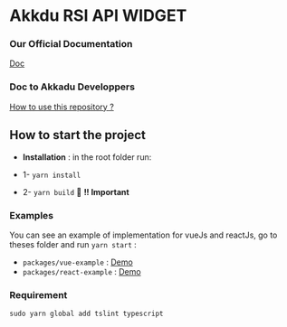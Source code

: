 # Akkdu RSI API WIDGET



### Our Official Documentation
[Doc](https://rsi-akkadu-documentation.netlify.app/)


### Doc to Akkadu Developpers
[How to use this repository ?](./README-akkadu-dev.md)


## How to start the project

*  **Installation** : in the root folder run:
* 1- `yarn install` 

* 2- `yarn build` 🚨 **!! Important**

### Examples
You can see an example of implementation for vueJs and reactJs, go to theses folder and run `yarn start` :
* `packages/vue-example` :  [Demo](https://rsi-akkadu-vue-demo.netlify.app/)
* `packages/react-example` : [Demo](https://rsi-akkadu-react-demo.netlify.app/)


### Requirement
`sudo yarn global add tslint typescript`


